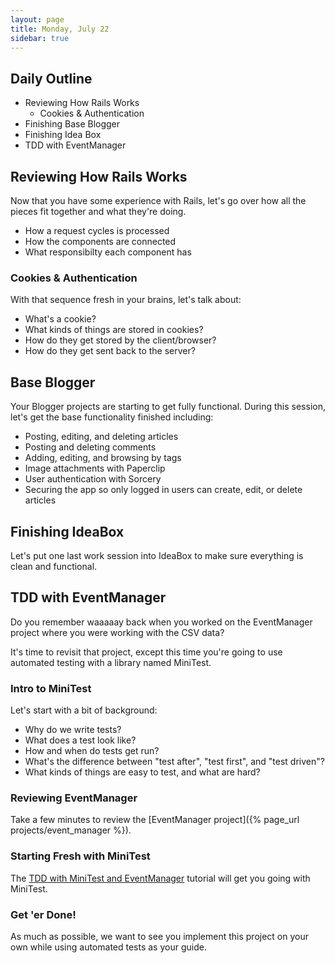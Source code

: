 ```yaml
---
layout: page
title: Monday, July 22
sidebar: true
---
```


## Daily Outline

* Reviewing How Rails Works
  * Cookies & Authentication
* Finishing Base Blogger
* Finishing Idea Box
* TDD with EventManager

## Reviewing How Rails Works

Now that you have some experience with Rails, let's go over how all the pieces fit together and what they're doing.

* How a request cycles is processed
* How the components are connected
* What responsibilty each component has

### Cookies & Authentication

With that sequence fresh in your brains, let's talk about:

* What's a cookie?
* What kinds of things are stored in cookies?
* How do they get stored by the client/browser?
* How do they get sent back to the server?

## Base Blogger

Your Blogger projects are starting to get fully functional. During this session, let's get the base functionality finished including:

* Posting, editing, and deleting articles
* Posting and deleting comments
* Adding, editing, and browsing by tags
* Image attachments with Paperclip
* User authentication with Sorcery
* Securing the app so only logged in users can create, edit, or delete articles

## Finishing IdeaBox

Let's put one last work session into IdeaBox to make sure everything is clean and functional.

## TDD with EventManager

Do you remember waaaaay back when you worked on the EventManager project where you were working with the CSV data?

It's time to revisit that project, except this time you're going to use automated testing with a library named MiniTest.

### Intro to MiniTest

Let's start with a bit of background:

* Why do we write tests?
* What does a test look like?
* How and when do tests get run?
* What's the difference between "test after", "test first", and "test driven"?
* What kinds of things are easy to test, and what are hard?

### Reviewing EventManager

Take a few minutes to review the [EventManager project]({% page_url projects/event_manager %}).

### Starting Fresh with MiniTest

The [TDD with MiniTest and EventManager](http://tutorials.jumpstartlab.com/academy/workshops/testing_event_manager.html) tutorial will get you going with MiniTest.

### Get 'er Done!

As much as possible, we want to see you implement this project on your own while using automated tests as your guide.
